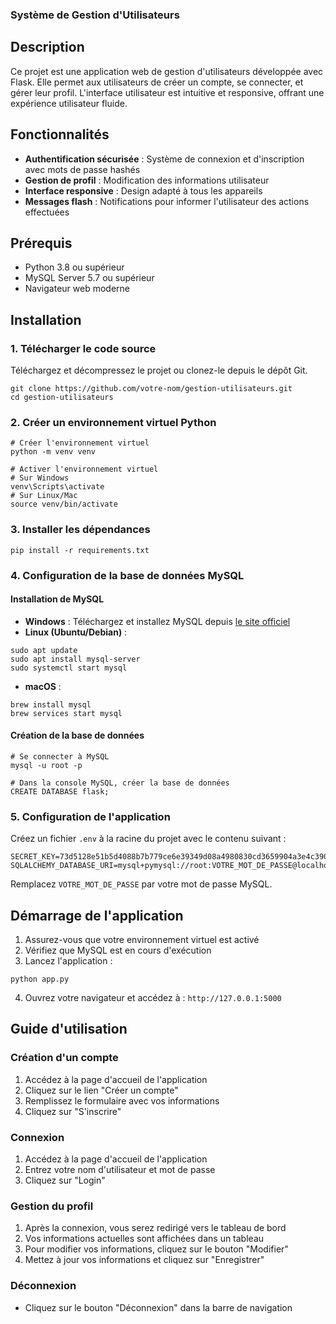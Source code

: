 ### Système de Gestion d'Utilisateurs

## Description

Ce projet est une application web de gestion d'utilisateurs développée avec Flask. Elle permet aux utilisateurs de créer un compte, se connecter, et gérer leur profil. L'interface utilisateur est intuitive et responsive, offrant une expérience utilisateur fluide.





## Fonctionnalités

- **Authentification sécurisée** : Système de connexion et d'inscription avec mots de passe hashés
- **Gestion de profil** : Modification des informations utilisateur
- **Interface responsive** : Design adapté à tous les appareils
- **Messages flash** : Notifications pour informer l'utilisateur des actions effectuées


## Prérequis

- Python 3.8 ou supérieur
- MySQL Server 5.7 ou supérieur
- Navigateur web moderne


## Installation

### 1. Télécharger le code source

Téléchargez et décompressez le projet ou clonez-le depuis le dépôt Git.

```shellscript
git clone https://github.com/votre-nom/gestion-utilisateurs.git
cd gestion-utilisateurs
```

### 2. Créer un environnement virtuel Python

```shellscript
# Créer l'environnement virtuel
python -m venv venv

# Activer l'environnement virtuel
# Sur Windows
venv\Scripts\activate
# Sur Linux/Mac
source venv/bin/activate
```

### 3. Installer les dépendances

```shellscript
pip install -r requirements.txt
```

### 4. Configuration de la base de données MySQL

#### Installation de MySQL

- **Windows** : Téléchargez et installez MySQL depuis [le site officiel](https://dev.mysql.com/downloads/installer/)
- **Linux (Ubuntu/Debian)** :

```shellscript
sudo apt update
sudo apt install mysql-server
sudo systemctl start mysql
```


- **macOS** :

```shellscript
brew install mysql
brew services start mysql
```




#### Création de la base de données

```shellscript
# Se connecter à MySQL
mysql -u root -p

# Dans la console MySQL, créer la base de données
CREATE DATABASE flask;
```

### 5. Configuration de l'application

Créez un fichier `.env` à la racine du projet avec le contenu suivant :

```plaintext
SECRET_KEY=73d5128e51b5d4088b7b779ce6e39349d08a4980830cd3659904a3e4c390d691
SQLALCHEMY_DATABASE_URI=mysql+pymysql://root:VOTRE_MOT_DE_PASSE@localhost/flask
```

Remplacez `VOTRE_MOT_DE_PASSE` par votre mot de passe MySQL.

## Démarrage de l'application

1. Assurez-vous que votre environnement virtuel est activé
2. Vérifiez que MySQL est en cours d'exécution
3. Lancez l'application :


```shellscript
python app.py
```

4. Ouvrez votre navigateur et accédez à : `http://127.0.0.1:5000`


## Guide d'utilisation

### Création d'un compte

1. Accédez à la page d'accueil de l'application
2. Cliquez sur le lien "Créer un compte"
3. Remplissez le formulaire avec vos informations
4. Cliquez sur "S'inscrire"


### Connexion

1. Accédez à la page d'accueil de l'application
2. Entrez votre nom d'utilisateur et mot de passe
3. Cliquez sur "Login"


### Gestion du profil

1. Après la connexion, vous serez redirigé vers le tableau de bord
2. Vos informations actuelles sont affichées dans un tableau
3. Pour modifier vos informations, cliquez sur le bouton "Modifier"
4. Mettez à jour vos informations et cliquez sur "Enregistrer"


### Déconnexion

- Cliquez sur le bouton "Déconnexion" dans la barre de navigation
